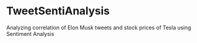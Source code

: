 # TweetSentiAnalysis
Analyzing correlation of Elon Musk tweets and stock prices of Tesla using Sentiment Analysis

